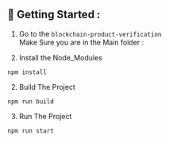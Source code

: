 ## 🤔 Getting Started :

1. Go to the `blockchain-product-verification` <br>
Make Sure you are in the Main folder : 

1. Install the Node_Modules
```
npm install
```

2. Build The Project
```
npm run build
```

3. Run The Project
```
npm run start
```
